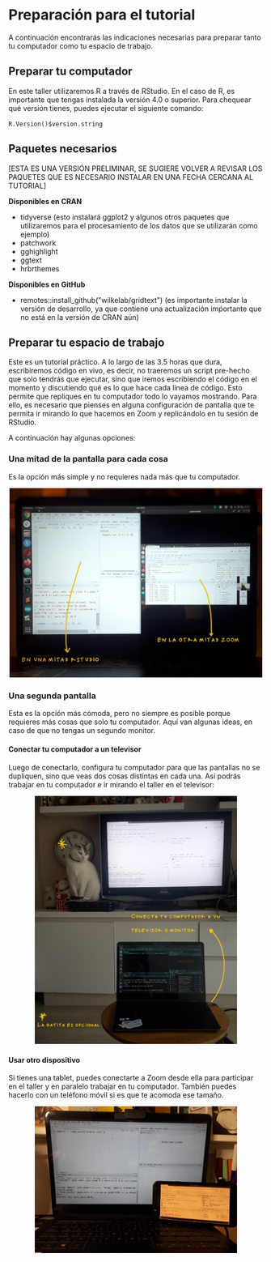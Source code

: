 # Preparación para el tutorial

A continuación encontrarás las indicaciones necesarias para preparar tanto tu computador como tu espacio de trabajo.

## Preparar tu computador

En este taller utilizaremos R a través de RStudio. En el caso de R, es importante que tengas instalada la versión 4.0 o superior. Para chequear qué versión tienes, puedes ejecutar el siguiente comando:

```
R.Version()$version.string
```

## Paquetes necesarios

[ESTA ES UNA VERSIÓN PRELIMINAR, SE SUGIERE VOLVER A REVISAR LOS PAQUETES QUE ES NECESARIO INSTALAR EN UNA FECHA CERCANA AL TUTORIAL]

**Disponibles en CRAN**
* tidyverse (esto instalará ggplot2 y algunos otros paquetes que utilizaremos para el procesamiento de los datos que se utilizarán como ejemplo)
* patchwork
* gghighlight
* ggtext
* hrbrthemes


**Disponibles en GitHub**
* remotes::install_github("wilkelab/gridtext") (es importante instalar la versión de desarrollo, ya que contiene una actualización imṕortante que no está en la versión de CRAN aún)

## Preparar tu espacio de trabajo

Este es un tutorial práctico. A lo largo de las 3.5 horas que dura, escribiremos código en vivo, es decir, no traeremos un script pre-hecho que solo tendrás que ejecutar, sino que iremos escribiendo el código en el momento y discutiendo qué es lo que hace cada línea de código. Esto permite que repliques en tu computador todo lo vayamos mostrando. Para ello, es necesario que pienses en alguna configuración de pantalla que te permita ir mirando lo que hacemos en Zoom y replicándolo en tu sesión de RStudio.  

A continuación hay algunas opciones:

### Una mitad de la pantalla para cada cosa

Es la opción más simple y no requieres nada más que tu computador.

<p align="center">
<img src="imagenes/pantalla-dividida.JPG" width="500"/>
</p>

### Una segunda pantalla

Esta es la opción más cómoda, pero no siempre es posible porque requieres más cosas que solo tu computador. Aquí van algunas ideas, en caso de que no tengas un segundo monitor.


#### Conectar tu computador a un televisor

Luego de conectarlo, configura tu computador para que las pantallas no se dupliquen, sino que veas dos cosas distintas en cada una. Así podrás trabajar en tu computador e ir mirando el taller en el televisor:

<p align="center">
<img src="imagenes/compu-tele.JPG" width="400"/>
</p>

#### Usar otro dispositivo

Si tienes una tablet, puedes conectarte a Zoom desde ella para participar en el taller y en paralelo trabajar en tu computador. También puedes hacerlo con un teléfono móvil si es que te acomoda ese tamaño.

<p align="center">
<img src="imagenes/compu-telefono.jpeg" width="400"/>
</p>
